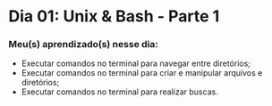 # Dia 01: Unix & Bash - Parte 1

### Meu(s) aprendizado(s) nesse dia:

- Executar comandos no terminal para navegar entre diretórios;
- Executar comandos no terminal para criar e manipular arquivos e diretórios;
- Executar comandos no terminal para realizar buscas.
